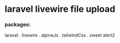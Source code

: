 # laravel livewire file upload

### packages:
laravel . livewire . alpineJs . tailwindCss . sweet alert2
